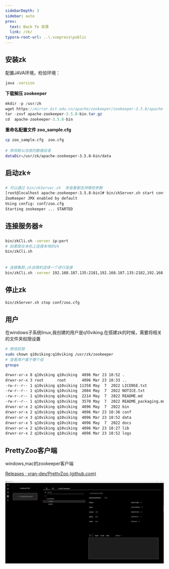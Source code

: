 ```yaml
---
sidebarDepth: 3
sidebar: auto
prev:
  text: Back To 目录
  link: /zk/
typora-root-url: ..\.vuepress\public
---
```




## 安装zk

配置JAVA环境，检验环境：

```sh
java -version
```

**下载解压 zookeeper**

```java
mkdir -p /usr/zk
wget https://mirror.bit.edu.cn/apache/zookeeper/zookeeper-3.5.8/apache-zookeeper-3.5.8-bin.tar.gz
tar -zxvf apache-zookeeper-3.5.8-bin.tar.gz
cd  apache-zookeeper-3.5.8-bin
```

**重命名配置文件  zoo_sample.cfg**

```sh
cp zoo_sample.cfg  zoo.cfg 

# 修改默认存放的数据目录
dataDir=/usr/zk/apache-zookeeper-3.5.8-bin/data
```

## **启动zk**⭐

```sh
# 可以通过 bin/zkServer.sh  来查看都支持哪些参数 
[root@localhost apache-zookeeper-3.5.8-bin]# bin/zkServer.sh start conf/zoo.cfg
ZooKeeper JMX enabled by default
Using config: conf/zoo.cfg
Starting zookeeper ... STARTED
```

## **连接服务器**⭐

```sh
bin/zkCli.sh -server ip:port 
# 如果是在本机上连接本地的zk
bin/zkCli.sh


# 连接集群,zk会随机选择一个进行连接
bin/zkCli.sh -server 192.168.187.135:2181,192.168.187.135:2182,192.168.187.135:2183,192.168.187.135:2184
```

## 停止zk

```sh
bin/zkServer.sh stop conf/zoo.cfg
```



## 用户

在windows子系统linux,我创建的用户是q10viking.在搭建zk的时候，需要将相关的文件夹权限设置

```sh
# 修改权限
sudo chown q10viking:q10viking /usr/zk/zookeeper
# 查看用户属于哪个组
groups
```

```sh
drwxr-xr-x 8 q10viking q10viking  4096 Mar 23 10:52 .
drwxr-xr-x 3 root      root       4096 Mar 23 10:33 ..
-rw-r--r-- 1 q10viking q10viking 11358 May  7  2022 LICENSE.txt
-rw-r--r-- 1 q10viking q10viking  2084 May  7  2022 NOTICE.txt
-rw-r--r-- 1 q10viking q10viking  2214 May  7  2022 README.md
-rw-r--r-- 1 q10viking q10viking  3570 May  7  2022 README_packaging.md
drwxr-xr-x 2 q10viking q10viking  4096 May  7  2022 bin
drwxr-xr-x 2 q10viking q10viking  4096 Mar 23 10:36 conf
drwxr-xr-x 3 q10viking q10viking  4096 Mar 23 10:52 data
drwxr-xr-x 5 q10viking q10viking  4096 May  7  2022 docs
drwxr-xr-x 2 q10viking q10viking  4096 Mar 23 10:27 lib
drwxr-xr-x 2 q10viking q10viking  4096 Mar 23 10:52 logs
```



## PrettyZoo客户端

windows,mac的zookeeper客户端

[Releases · vran-dev/PrettyZoo (github.com)](https://github.com/vran-dev/PrettyZoo/releases)

![image-20230323121908428](/images/zk/image-20230323121908428.png)

